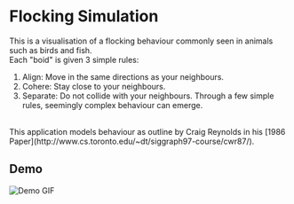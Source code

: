 # Flocking Simulation
This is a visualisation of a flocking behaviour commonly seen in animals such as birds and fish.<br/>
Each "boid" is given 3 simple rules:<br/>
1. Align: Move in the same directions as your neighbours.
2. Cohere: Stay close to your neighbours.
3. Separate: Do not collide with your neighbours.
Through a few simple rules, seemingly complex behaviour can emerge.<br/>
<br/>
This application models behaviour as outline by Craig Reynolds in his [1986 Paper](http://www.cs.toronto.edu/~dt/siggraph97-course/cwr87/).

## Demo
![Demo GIF](https://github.com/PDorrian/Flocking-Simulator/blob/master/demo.gif)
